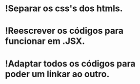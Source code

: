 # !Separar os css's dos htmls.
# !Reescrever os códigos para funcionar em .JSX.
# !Adaptar todos os códigos para poder um linkar ao outro.